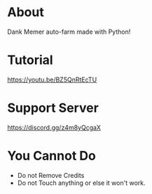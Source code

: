 # About
Dank Memer auto-farm made with Python!

# Tutorial
https://youtu.be/BZ5QnRtEcTU

# Support Server
https://discord.gg/z4m8yQcgaX

# You Cannot Do
- Do not Remove Credits
- Do not Touch anything or else it won't work.

